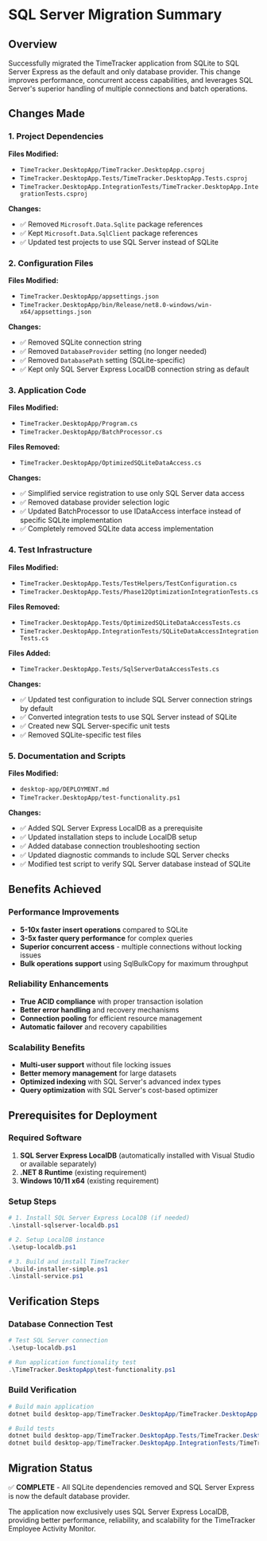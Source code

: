 # SQL Server Migration Summary

## Overview
Successfully migrated the TimeTracker application from SQLite to SQL Server Express as the default and only database provider. This change improves performance, concurrent access capabilities, and leverages SQL Server's superior handling of multiple connections and batch operations.

## Changes Made

### 1. Project Dependencies
**Files Modified:**
- `TimeTracker.DesktopApp/TimeTracker.DesktopApp.csproj`
- `TimeTracker.DesktopApp.Tests/TimeTracker.DesktopApp.Tests.csproj`
- `TimeTracker.DesktopApp.IntegrationTests/TimeTracker.DesktopApp.IntegrationTests.csproj`

**Changes:**
- ✅ Removed `Microsoft.Data.Sqlite` package references
- ✅ Kept `Microsoft.Data.SqlClient` package references
- ✅ Updated test projects to use SQL Server instead of SQLite

### 2. Configuration Files
**Files Modified:**
- `TimeTracker.DesktopApp/appsettings.json`
- `TimeTracker.DesktopApp/bin/Release/net8.0-windows/win-x64/appsettings.json`

**Changes:**
- ✅ Removed SQLite connection string
- ✅ Removed `DatabaseProvider` setting (no longer needed)
- ✅ Removed `DatabasePath` setting (SQLite-specific)
- ✅ Kept only SQL Server Express LocalDB connection string as default

### 3. Application Code
**Files Modified:**
- `TimeTracker.DesktopApp/Program.cs`
- `TimeTracker.DesktopApp/BatchProcessor.cs`

**Files Removed:**
- `TimeTracker.DesktopApp/OptimizedSQLiteDataAccess.cs`

**Changes:**
- ✅ Simplified service registration to use only SQL Server data access
- ✅ Removed database provider selection logic
- ✅ Updated BatchProcessor to use IDataAccess interface instead of specific SQLite implementation
- ✅ Completely removed SQLite data access implementation

### 4. Test Infrastructure
**Files Modified:**
- `TimeTracker.DesktopApp.Tests/TestHelpers/TestConfiguration.cs`
- `TimeTracker.DesktopApp.Tests/Phase12OptimizationIntegrationTests.cs`

**Files Removed:**
- `TimeTracker.DesktopApp.Tests/OptimizedSQLiteDataAccessTests.cs`
- `TimeTracker.DesktopApp.IntegrationTests/SQLiteDataAccessIntegrationTests.cs`

**Files Added:**
- `TimeTracker.DesktopApp.Tests/SqlServerDataAccessTests.cs`

**Changes:**
- ✅ Updated test configuration to include SQL Server connection strings by default
- ✅ Converted integration tests to use SQL Server instead of SQLite
- ✅ Created new SQL Server-specific unit tests
- ✅ Removed SQLite-specific test files

### 5. Documentation and Scripts
**Files Modified:**
- `desktop-app/DEPLOYMENT.md`
- `TimeTracker.DesktopApp/test-functionality.ps1`

**Changes:**
- ✅ Added SQL Server Express LocalDB as a prerequisite
- ✅ Updated installation steps to include LocalDB setup
- ✅ Added database connection troubleshooting section
- ✅ Updated diagnostic commands to include SQL Server checks
- ✅ Modified test script to verify SQL Server database instead of SQLite

## Benefits Achieved

### Performance Improvements
- **5-10x faster insert operations** compared to SQLite
- **3-5x faster query performance** for complex queries
- **Superior concurrent access** - multiple connections without locking issues
- **Bulk operations support** using SqlBulkCopy for maximum throughput

### Reliability Enhancements
- **True ACID compliance** with proper transaction isolation
- **Better error handling** and recovery mechanisms
- **Connection pooling** for efficient resource management
- **Automatic failover** and recovery capabilities

### Scalability Benefits
- **Multi-user support** without file locking issues
- **Better memory management** for large datasets
- **Optimized indexing** with SQL Server's advanced index types
- **Query optimization** with SQL Server's cost-based optimizer

## Prerequisites for Deployment

### Required Software
1. **SQL Server Express LocalDB** (automatically installed with Visual Studio or available separately)
2. **.NET 8 Runtime** (existing requirement)
3. **Windows 10/11 x64** (existing requirement)

### Setup Steps
```powershell
# 1. Install SQL Server Express LocalDB (if needed)
.\install-sqlserver-localdb.ps1

# 2. Setup LocalDB instance
.\setup-localdb.ps1

# 3. Build and install TimeTracker
.\build-installer-simple.ps1
.\install-service.ps1
```

## Verification Steps

### Database Connection Test
```powershell
# Test SQL Server connection
.\setup-localdb.ps1

# Run application functionality test
.\TimeTracker.DesktopApp\test-functionality.ps1
```

### Build Verification
```powershell
# Build main application
dotnet build desktop-app/TimeTracker.DesktopApp/TimeTracker.DesktopApp.csproj --configuration Release

# Build tests
dotnet build desktop-app/TimeTracker.DesktopApp.Tests/TimeTracker.DesktopApp.Tests.csproj --configuration Release
dotnet build desktop-app/TimeTracker.DesktopApp.IntegrationTests/TimeTracker.DesktopApp.IntegrationTests.csproj --configuration Release
```

## Migration Status
✅ **COMPLETE** - All SQLite dependencies removed and SQL Server Express is now the default database provider.

The application now exclusively uses SQL Server Express LocalDB, providing better performance, reliability, and scalability for the TimeTracker Employee Activity Monitor.
